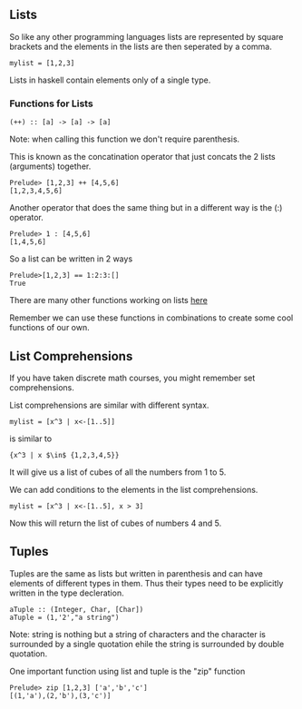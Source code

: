 ## Lists

So like any other programming languages lists are represented by square brackets and the elements in the lists are then seperated by a comma.
```
mylist = [1,2,3]
```
Lists in haskell contain elements only of a single type.
### Functions for Lists

```
(++) :: [a] -> [a] -> [a]
```
Note: when calling this function we don't require parenthesis.

This is known as the concatination operator that just concats the 2 lists (arguments) together.
```
Prelude> [1,2,3] ++ [4,5,6]
[1,2,3,4,5,6]
```
Another operator that does the same thing but in a different way is the (:) operator.
```
Prelude> 1 : [4,5,6]
[1,4,5,6]
```
So a list can be written in 2 ways
```
Prelude>[1,2,3] == 1:2:3:[]
True
```
There are many other functions working on lists [here](https://hackage.haskell.org/package/base-4.16.1.0/docs/Data-List.html#g:1)

Remember we can use these functions in combinations to create some cool functions of our own.

## List Comprehensions 

If you have taken discrete math courses, you might remember set comprehensions.

List comprehensions are similar with different syntax.
```
mylist = [x^3 | x<-[1..5]]
```
is similar to 
```
{x^3 | x $\in$ {1,2,3,4,5}}
```
It will give us a list of cubes of all the numbers from 1 to 5.

We can add conditions to the elements in the list comprehensions.
```
mylist = [x^3 | x<-[1..5], x > 3]
```
Now this will return the list of cubes of numbers 4 and 5.

## Tuples 

Tuples are the same as lists but written in parenthesis and can have elements of different types in them.
Thus their types need to be explicitly written in the type decleration.
```
aTuple :: (Integer, Char, [Char])
aTuple = (1,'2',"a string")
```
Note: string is nothing but a string of characters and the character is surrounded by a single quotation ehile the string is surrounded by double quotation.

One important function using list and tuple is the "zip" function
```
Prelude> zip [1,2,3] ['a','b','c']
[(1,'a'),(2,'b'),(3,'c')]
```





